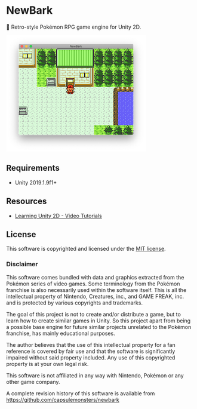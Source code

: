 # NewBark
🌳 Retro-style Pokémon RPG game engine for Unity 2D.

![screenshot](Assets/Images/screenshot.png)


## Requirements

- Unity 2019.1.9f1+


## Resources
- [Learning Unity 2D - Video Tutorials](https://www.youtube.com/playlist?list=PL0dOETTrhWWCuWcl2OjB3GfvrlfWEzx18)


## License

This software is copyrighted and licensed under the 
[MIT license](https://github.com/capsulemonsters/newbark/LICENSE).

### Disclaimer

This software comes bundled with data and graphics extracted from the
Pokémon series of video games. Some terminology from the Pokémon franchise is
also necessarily used within the software itself. This is all the intellectual
property of Nintendo, Creatures, inc., and GAME FREAK, inc. and is protected by
various copyrights and trademarks.

The goal of this project is not to create and/or distribute a game, but to learn
how to create similar games in Unity. So this project apart from being a possible
base engine for future similar projects unrelated to the Pokémon franchise,
has mainly educational purposes.

The author believes that the use of this intellectual property for a fan reference
is covered by fair use and that the software is significantly impaired without said
property included. Any use of this copyrighted property is at your own legal risk.

This software is not affiliated in any way with Nintendo,
Pokémon or any other game company.

A complete revision history of this software is available from
https://github.com/capsulemonsters/newbark
